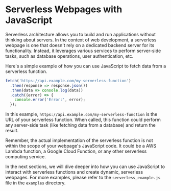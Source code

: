 # Serverless Webpages with JavaScript

Serverless architecture allows you to build and run applications without thinking about servers. In the context of web development, a serverless webpage is one that doesn't rely on a dedicated backend server for its functionality. Instead, it leverages various services to perform server-side tasks, such as database operations, user authentication, etc.

Here's a simple example of how you can use JavaScript to fetch data from a serverless function.

```javascript
fetch('https://api.example.com/my-serverless-function')
  .then(response => response.json())
  .then(data => console.log(data))
  .catch((error) => {
    console.error('Error:', error);
  });
```

In this example, `https://api.example.com/my-serverless-function` is the URL of your serverless function. When called, this function could perform any server-side task (like fetching data from a database) and return the result.

Remember, the actual implementation of the serverless function is not within the scope of your webpage's JavaScript code. It could be a AWS Lambda function, a Google Cloud Function, or any other serverless computing service.

In the next sections, we will dive deeper into how you can use JavaScript to interact with serverless functions and create dynamic, serverless webpages. For more examples, please refer to the `serverless_example.js` file in the `examples` directory.